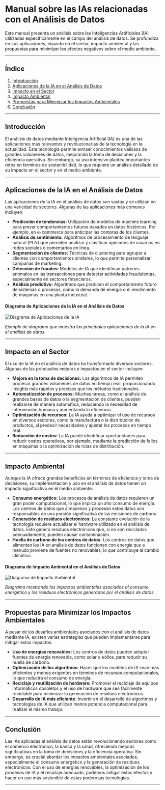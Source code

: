 # Manual sobre las IAs relacionadas con el Análisis de Datos

Este manual presenta un análisis sobre las Inteligencias Artificiales (IA) utilizadas específicamente en el campo del análisis de datos. Se profundiza en sus aplicaciones, impacto en el sector, impacto ambiental y las propuestas para minimizar los efectos negativos sobre el medio ambiente.

---

## Índice
1. [Introducción](#introducción)
2. [Aplicaciones de la IA en el Análisis de Datos](#aplicaciones-de-la-ia-en-el-análisis-de-datos)
3. [Impacto en el Sector](#impacto-en-el-sector)
4. [Impacto Ambiental](#impacto-ambiental)
5. [Propuestas para Minimizar los Impactos Ambientales](#propuestas-para-minimizar-los-impactos-ambientales)
6. [Conclusión](#conclusión)

---

## Introducción

El análisis de datos mediante Inteligencia Artificial (IA) es una de las aplicaciones más relevantes y revolucionarias de la tecnología en la actualidad. Esta tecnología permite extraer conocimientos valiosos de grandes volúmenes de datos, mejorando la toma de decisiones y la eficiencia operativa. Sin embargo, su uso intensivo plantea importantes retos en términos de sostenibilidad, lo que requiere un análisis detallado de su impacto en el sector y en el medio ambiente.

---

## Aplicaciones de la IA en el Análisis de Datos

Las aplicaciones de la IA en el análisis de datos son vastas y se utilizan en una variedad de sectores. Algunas de las aplicaciones más comunes incluyen:

- **Predicción de tendencias:** Utilización de modelos de machine learning para prever comportamientos futuros basados en datos históricos. Por ejemplo, en e-commerce para anticipar las compras de los clientes.
- **Análisis de sentimiento:** Algoritmos de procesamiento de lenguaje natural (PLN) que permiten analizar y clasificar opiniones de usuarios en redes sociales o comentarios en línea.
- **Segmentación de clientes:** Técnicas de clustering para agrupar a clientes con comportamientos similares, lo que permite personalizar campañas de marketing.
- **Detección de fraudes:** Modelos de IA que identifican patrones anómalos en las transacciones para detectar actividades fraudulentas, especialmente en sectores financieros.
- **Análisis predictivo:** Algoritmos que predicen el comportamiento futuro de sistemas o procesos, como la demanda de energía o el rendimiento de máquinas en una planta industrial.

#### Diagrama de Aplicaciones de la IA en el Análisis de Datos

![Diagrama de Aplicaciones de la IA](path/to/diagrama_aplicaciones_IA.png)

*Ejemplo de diagrama que muestra las principales aplicaciones de la IA en el análisis de datos.*

---

## Impacto en el Sector

El uso de la IA en el análisis de datos ha transformado diversos sectores. Algunas de las principales mejoras e impactos en el sector incluyen:

- **Mejora en la toma de decisiones:** Los algoritmos de IA permiten procesar grandes volúmenes de datos en tiempo real, proporcionando insights más rápidos y precisos que los métodos tradicionales.
- **Automatización de procesos:** Muchas tareas, como el análisis de grandes bases de datos o la segmentación de clientes, pueden realizarse de manera automática, reduciendo la necesidad de intervención humana y aumentando la eficiencia.
- **Optimización de recursos:** La IA ayuda a optimizar el uso de recursos en diversos sectores, como la manufactura o la distribución de productos, al predecir necesidades y ajustar los procesos en tiempo real.
- **Reducción de costos:** La IA puede identificar oportunidades para reducir costos operativos, por ejemplo, mediante la predicción de fallos en máquinas o la optimización de rutas de distribución.

---

## Impacto Ambiental

Aunque la IA ofrece grandes beneficios en términos de eficiencia y toma de decisiones, su implementación y uso en el análisis de datos tienen un impacto significativo en el medio ambiente:

- **Consumo energético:** Los procesos de análisis de datos requieren un gran poder computacional, lo que implica un alto consumo de energía. Los centros de datos que almacenan y procesan estos datos son responsables de una porción significativa de las emisiones de carbono.
- **Generación de residuos electrónicos:** La constante evolución de la tecnología requiere actualizar el hardware utilizado en el análisis de datos. Esto genera residuos electrónicos que, si no son reciclados adecuadamente, pueden causar contaminación.
- **Huella de carbono de los centros de datos:** Los centros de datos que alimentan las IA en análisis de datos funcionan con energía que a menudo proviene de fuentes no renovables, lo que contribuye al cambio climático.

#### Diagrama de Impacto Ambiental en el Análisis de Datos

![Diagrama de Impacto Ambiental](path/to/diagrama_impacto_ambiental.png)

*Diagrama mostrando los impactos ambientales asociados al consumo energético y los residuos electrónicos generados por el análisis de datos.*

---

## Propuestas para Minimizar los Impactos Ambientales

A pesar de los desafíos ambientales asociados con el análisis de datos mediante IA, existen varias estrategias que pueden implementarse para mitigar estos impactos:

- **Uso de energías renovables:** Los centros de datos pueden adoptar fuentes de energía renovable, como solar o eólica, para reducir su huella de carbono.
- **Optimización de los algoritmos:** Hacer que los modelos de IA sean más eficientes y menos exigentes en términos de recursos computacionales, lo que reducirá el consumo de energía.
- **Reciclaje y reutilización de hardware:** Promover el reciclaje de equipos informáticos obsoletos y el uso de hardware que sea fácilmente reciclable para minimizar la generación de residuos electrónicos.
- **Desarrollo de IA más eficiente:** Invertir en el desarrollo de algoritmos y tecnologías de IA que utilicen menos potencia computacional para realizar el mismo trabajo.

---

## Conclusión

Las IAs aplicadas al análisis de datos están revolucionando sectores como el comercio electrónico, la banca y la salud, ofreciendo mejoras significativas en la toma de decisiones y la eficiencia operativa. Sin embargo, es crucial abordar los impactos ambientales asociados, especialmente el consumo energético y la generación de residuos electrónicos. Con el uso de energías renovables, la optimización de los procesos de IA y el reciclaje adecuado, podemos mitigar estos efectos y hacer un uso más sostenible de estas poderosas tecnologías.

---


